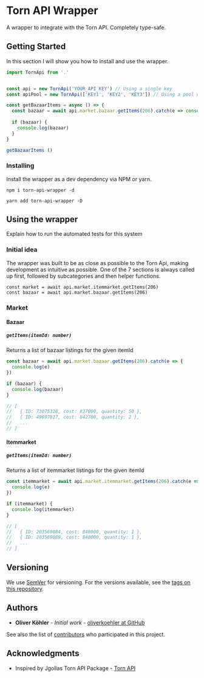 # Torn API Wrapper

A wrapper to integrate with the Torn API. Completely type-safe.

## Getting Started

In this section I will show you how to install and use the wrapper.

```js
import TornApi from '.'


const api = new TornApi('YOUR_API_KEY') // Using a single key
const apiPool = new TornApi(['KEY1', 'KEY2', 'KEY3']) // Using a pool of keys

const getBazaarItems = async () => {
  const bazaar = await api.market.bazaar.getItems(206).catch(e => console.log(e))
  
  if (bazaar) {
    console.log(bazaar)
  }
}

getBazaarItems ()
```

### Installing

Install the wrapper as a dev dependency via NPM or yarn.


```
npm i torn-api-wrapper -d
```

```
yarn add torn-api-wrapper -D
```


## Using the wrapper

Explain how to run the automated tests for this system

### Initial idea

The wrapper was built to be as close as possible to the Torn Api, making development as intuitive as possible. One of the 7 sections is always called up first, followed by subcategories and then helper functions.

```
const market = await api.market.itemmarket.getItems(206)
const bazaar = await api.market.bazaar.getItems(206)
```
### Market
#### Bazaar
##### `getItems(itemId: number)`
Returns a list of bazaar listings for the given itemId
```js
const bazaar = await api.market.bazaar.getItems(206).catch(e => {
  console.log(e)
})

if (bazaar) {
  console.log(bazaar)
}

// [
//   { ID: 73075318, cost: 837000, quantity: 50 },
//   { ID: 49697817, cost: 842700, quantity: 2 },
//   ...
// ]
``` 

#### Itemmarket
##### `getItems(itemId: number)`
Returns a list of itemmarket listings for the given itemId
```js
const itemmarket = await api.market.itemmarket.getItems(206).catch(e => {
  console.log(e)
})

if (itemmarket) {
  console.log(itemmarket)
}

// [
//   { ID: 203569084, cost: 840000, quantity: 1 },
//   { ID: 203569089, cost: 840000, quantity: 1 },
//   ...
// ]
``` 



## Versioning

We use [SemVer](http://semver.org/) for versioning. For the versions available, see the [tags on this repository](https://github.com/your/project/tags).

## Authors

* **Oliver Köhler** - *Initial work* - [oliverkoehler at GitHub](https://github.com/oliverkoehler)

See also the list of [contributors](https://github.com/oliverkoehler/torn-api-wrapper/graphs/contributors) who participated in this project.


## Acknowledgments

* Inspired by Jgollas Torn API Package - [Torn API](https://github.com/jgolla/torn-api)
